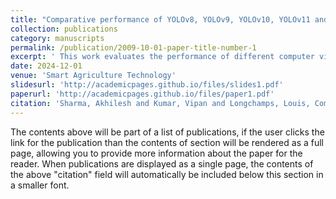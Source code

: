 ```yaml
---
title: "Comparative performance of YOLOv8, YOLOv9, YOLOv10, YOLOv11 and Faster R-CNN models for detection of multiple weed species "
collection: publications
category: manuscripts
permalink: /publication/2009-10-01-paper-title-number-1
excerpt: ' This work evaluates the performance of different computer vision models in identifying various weed species, such as cocklebur, dandelion, Palmer amaranth, and common lambsquarters.'
date: 2024-12-01
venue: 'Smart Agriculture Technology'
slidesurl: 'http://academicpages.github.io/files/slides1.pdf'
paperurl: 'http://academicpages.github.io/files/paper1.pdf'
citation: 'Sharma, Akhilesh and Kumar, Vipan and Longchamps, Louis, Comparative Performance of Yolov8, Yolov9, Yolov10, YOLOv11 and Faster R-Cnn Models for Detection of Multiple Weed Species. Available at SSRN: https://ssrn.com/abstract=4941581 or http://dx.doi.org/10.2139/ssrn.4941581'
---
```


The contents above will be part of a list of publications, if the user clicks the link for the publication than the contents of section will be rendered as a full page, allowing you to provide more information about the paper for the reader. When publications are displayed as a single page, the contents of the above "citation" field will automatically be included below this section in a smaller font.
